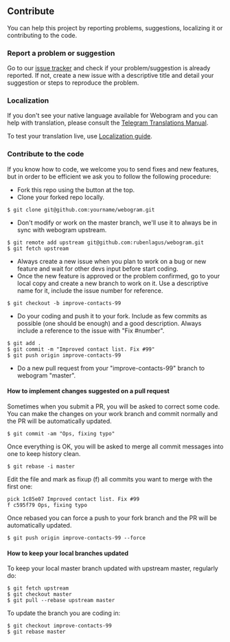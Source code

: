 ## Contribute

You can help this project by reporting problems, suggestions, localizing it or contributing to the code.

### Report a problem or suggestion

Go to our [issue tracker](https://github.com/rubenlagus/webogram/issues) and check if your problem/suggestion is already reported. If not, create a new issue with a descriptive title and detail your suggestion or steps to reproduce the problem.

### Localization

If you don't see your native language available for Webogram and you can help with translation, please consult the [Telegram Translations Manual](https://core.telegram.org/translating_telegram).

To test your translation live, use [Localization guide](/app/js/locales/README.md).

### Contribute to the code

If you know how to code, we welcome you to send fixes and new features, but in order to be efficient we ask you to follow the following procedure:

* Fork this repo using the button at the top.
* Clone your forked repo locally.

``$ git clone git@github.com:yourname/webogram.git``

* Don't modify or work on the master branch, we'll use it to always be in sync with webogram upstream.

```
$ git remote add upstream git@github.com:rubenlagus/webogram.git
$ git fetch upstream
```

* Always create a new issue when you plan to work on a bug or new feature and wait for other devs input before start coding.
* Once the new feature is approved or the problem confirmed, go to your local copy and create a new branch to work on it. Use a descriptive name for it, include the issue number for reference.

``$ git checkout -b improve-contacts-99``

* Do your coding and push it to your fork. Include as few commits as possible (one should be enough) and a good description. Always include a reference to the issue with "Fix #number".

```
$ git add .
$ git commit -m "Improved contact list. Fix #99"
$ git push origin improve-contacts-99
```

* Do a new pull request from your "improve-contacts-99" branch to webogram "master".

#### How to implement changes suggested on a pull request

Sometimes when you submit a PR, you will be asked to correct some code. You can make the changes on your work branch and commit normally and the PR will be automatically updated.

``$ git commit -am "Ops, fixing typo"``

Once everything is OK, you will be asked to merge all commit messages into one to keep history clean.

``$ git rebase -i master``

Edit the file and mark as fixup (f) all commits you want to merge with the first one:

```
pick 1c85e07 Improved contact list. Fix #99
f c595f79 Ops, fixing typo
```

Once rebased you can force a push to your fork branch and the PR will be automatically updated.

``$ git push origin improve-contacts-99 --force``

#### How to keep your local branches updated

To keep your local master branch updated with upstream master, regularly do:

```
$ git fetch upstream
$ git checkout master
$ git pull --rebase upstream master
```

To update the branch you are coding in:

```
$ git checkout improve-contacts-99
$ git rebase master
```
